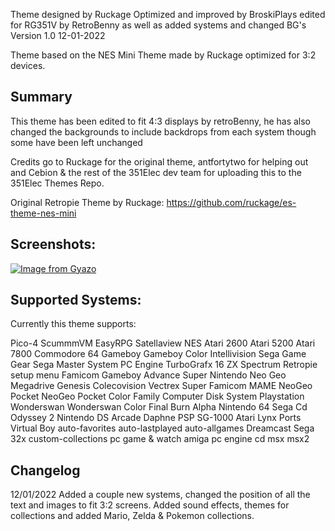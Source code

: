 Theme designed by Ruckage
Optimized and improved by BroskiPlays
edited for RG351V by RetroBenny as well as added systems and changed BG's
Version 1.0
12-01-2022

Theme based on the NES Mini Theme made by Ruckage optimized for 3:2 devices.

Summary
--------------------------------------------------------------------------------

This theme has been edited to fit 4:3 displays by retroBenny, he has also changed the backgrounds to include backdrops from each system though some have been left unchanged

Credits go to Ruckage for the original theme, antfortytwo for helping out and Cebion & the rest of the 351Elec dev team for uploading this to the 351Elec Themes Repo.


Original Retropie Theme by Ruckage:
https://github.com/ruckage/es-theme-nes-mini

Screenshots:
-------------------------------------------------------------------------------  
[![Image from Gyazo](https://i.gyazo.com/7d1fe12bc0b57d5b73091bb645e7e004.png)](https://gyazo.com/7d1fe12bc0b57d5b73091bb645e7e004)

Supported Systems:
-------------------------------------------------------------------------------  

Currently this theme supports:

Pico-4
ScummmVM
EasyRPG
Satellaview
NES
Atari 2600
Atari 5200
Atari 7800
Commodore 64
Gameboy
Gameboy Color
Intellivision
Sega Game Gear
Sega Master System
PC Engine
TurboGrafx 16
ZX Spectrum
Retropie setup menu
Famicom
Gameboy Advance
Super Nintendo
Neo Geo
Megadrive
Genesis
Colecovision
Vectrex
Super Famicom
MAME
NeoGeo Pocket
NeoGeo Pocket Color
Family Computer Disk System
Playstation
Wonderswan
Wonderswan Color
Final Burn Alpha
Nintendo 64
Sega Cd
Odyssey 2
Nintendo DS
Arcade
Daphne
PSP
SG-1000
Atari Lynx
Ports
Virtual Boy
auto-favorites
auto-lastplayed
auto-allgames
Dreamcast
Sega 32x
custom-collections
pc
game & watch
amiga
pc engine cd
msx
msx2

Changelog
-------------------------------------------------------------------------------  

12/01/2022
Added a couple new systems, changed the position of all the text and images to fit 3:2 screens. 
Added sound effects, themes for collections and added Mario, Zelda & Pokemon collections.

